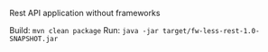 Rest API application without frameworks

Build: `mvn clean package`
Run: `java -jar target/fw-less-rest-1.0-SNAPSHOT.jar`